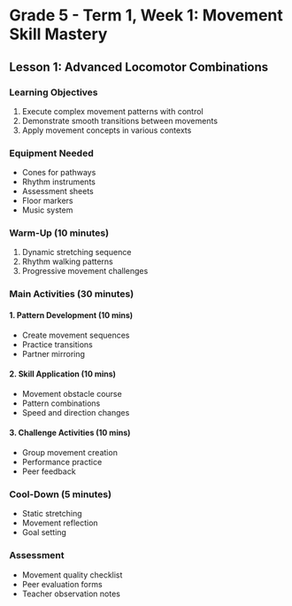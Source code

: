 # Grade 5 - Term 1, Week 1: Movement Skill Mastery

## Lesson 1: Advanced Locomotor Combinations

### Learning Objectives
1. Execute complex movement patterns with control
2. Demonstrate smooth transitions between movements
3. Apply movement concepts in various contexts

### Equipment Needed
- Cones for pathways
- Rhythm instruments
- Assessment sheets
- Floor markers
- Music system

### Warm-Up (10 minutes)
1. Dynamic stretching sequence
2. Rhythm walking patterns
3. Progressive movement challenges

### Main Activities (30 minutes)

#### 1. Pattern Development (10 mins)
- Create movement sequences
- Practice transitions
- Partner mirroring

#### 2. Skill Application (10 mins)
- Movement obstacle course
- Pattern combinations
- Speed and direction changes

#### 3. Challenge Activities (10 mins)
- Group movement creation
- Performance practice
- Peer feedback

### Cool-Down (5 minutes)
- Static stretching
- Movement reflection
- Goal setting

### Assessment
- Movement quality checklist
- Peer evaluation forms
- Teacher observation notes
